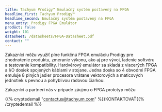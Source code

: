 ```yaml
---
title: Tachyum Prodigy™ Emulačný systém postavený na FPGA
headline_first: Tachyum Prodigy™
headline_second: Emulačný systém postavený na FPGA
menu_entry: Prodigy FPGA Emulátor
product: false
weight: 101
datasheet: /datasheets/FPGA-Datasheet.pdf
contact: ""
---
```

Zákazníci môžu využiť plne funkčnú FPGA emuláciu Prodigy pre zhodnotenie produktu, zmeranie výkonu, ako aj pre vývoj, ladenie softvéru a testovanie kompatibility. Hardvérový emulátor sa skladá z viacerých FPGA a I/O dosiek spojených káblami v stojane. Jedna doska so 4 obvodmi FPGA emuluje 8 plných jadier procesora vrátane vektorových a maticových jednotiek s pevnou a pohyblivou rádovou čiarkou.

Zákazníci a partneri nás v prípade záujmu o FPGA prototyp môžu

{{% cryptedemail "contactus@tachyum.com" %}}KONTAKTOVAŤ{{% /cryptedemail %}}